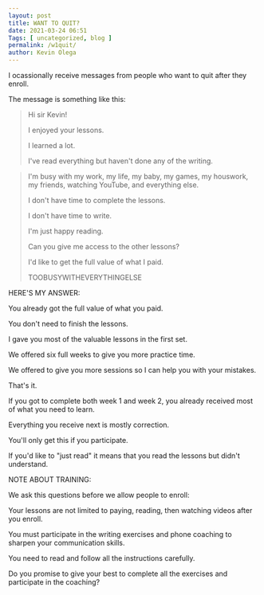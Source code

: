 ```yaml
--- 
layout: post 
title: WANT TO QUIT?
date: 2021-03-24 06:51
Tags: [ uncategorized, blog ]
permalink: /w1quit/ 
author: Kevin Olega 
--- 
```

I ocassionally receive messages from people who want to quit after they enroll.

The message is something like this:

> Hi sir Kevin!
> 
> I enjoyed your lessons.
> 
> I learned a lot. 
> 
> I've read everything but haven't done any of the writing.

> I'm busy with my work, my life, my baby, my games, my houswork, my friends, watching YouTube, and everything else.
> 
> I don't have time to complete the lessons.
> 
> I don't have time to write.
> 
> I'm just happy reading.
> 
> Can you give me access to the other lessons?
> 
> I'd like to get the full value of what I paid.
> 
> TOOBUSYWITHEVERYTHINGELSE


HERE'S MY ANSWER:

You already got the full value of what you paid.

You don't need to finish the lessons.

I gave you most of the valuable lessons in the first set.

We offered six full weeks to give you more practice time.

We offered to give you more sessions so I can help you with your mistakes.

That's it.

If you got to complete both week 1 and week 2, you already received most of what you need to learn.

Everything you receive next is mostly correction.

You'll only get this if you participate.

If you'd like to "just read" it means that you read the lessons but didn't understand.

NOTE ABOUT TRAINING:

We ask this questions before we allow people to enroll:

Your lessons are not limited to paying, reading, then watching videos after you enroll.

You must participate in the writing exercises and phone coaching to sharpen your communication skills.

You need to read and follow all the instructions carefully.

Do you promise to give your best to complete all the exercises and participate in the coaching?
